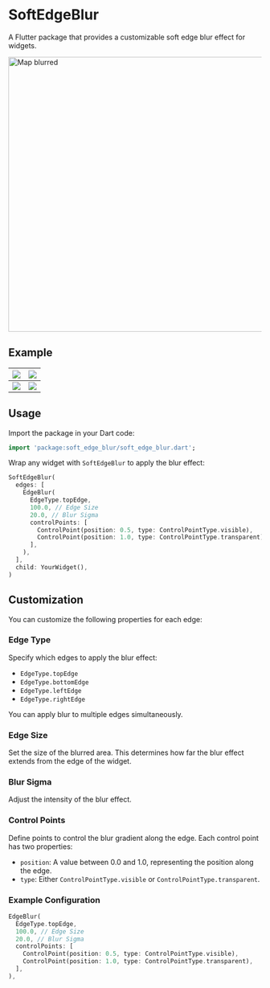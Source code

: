  # SoftEdgeBlur

A Flutter package that provides a customizable soft edge blur effect for widgets.

<img width="547" alt="Map blurred" src="https://i.imgur.com/7DcixDz.png">

## Example 
| ![](https://i.imgur.com/ZHTocas.png) | ![](https://i.imgur.com/ejYRoGu.png) |
|--------------------------------------|--------------------------------------|
| ![](https://i.imgur.com/2B4RJo2.png) | ![](https://i.imgur.com/lrVGtHU.png) |


## Usage

Import the package in your Dart code:

```dart
import 'package:soft_edge_blur/soft_edge_blur.dart';
```

Wrap any widget with `SoftEdgeBlur` to apply the blur effect:

```dart
SoftEdgeBlur(
  edges: [
    EdgeBlur(
      EdgeType.topEdge,
      100.0, // Edge Size
      20.0, // Blur Sigma
      controlPoints: [
        ControlPoint(position: 0.5, type: ControlPointType.visible),
        ControlPoint(position: 1.0, type: ControlPointType.transparent),
      ],
    ),
  ],
  child: YourWidget(),
)
```

## Customization

You can customize the following properties for each edge:

### Edge Type

Specify which edges to apply the blur effect:

- `EdgeType.topEdge`
- `EdgeType.bottomEdge`
- `EdgeType.leftEdge`
- `EdgeType.rightEdge`

You can apply blur to multiple edges simultaneously.

### Edge Size

Set the size of the blurred area. This determines how far the blur effect extends from the edge of the widget.

### Blur Sigma

Adjust the intensity of the blur effect.

### Control Points

Define points to control the blur gradient along the edge. Each control point has two properties:

- `position`: A value between 0.0 and 1.0, representing the position along the edge.
- `type`: Either `ControlPointType.visible` or `ControlPointType.transparent`.


### Example Configuration

```dart
EdgeBlur(
  EdgeType.topEdge,
  100.0, // Edge Size
  20.0, // Blur Sigma
  controlPoints: [
    ControlPoint(position: 0.5, type: ControlPointType.visible),
    ControlPoint(position: 1.0, type: ControlPointType.transparent),
  ],
),
